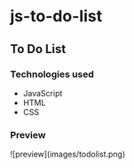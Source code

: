 # js-to-do-list
<h2>To Do List</h2>
<h3>Technologies used</h3>
<ul>
<li>JavaScript</li>
<li>HTML</li>
<li>CSS</li>
</ul>

<h3>Preview</h3>
![preview](images/todolist.png)
